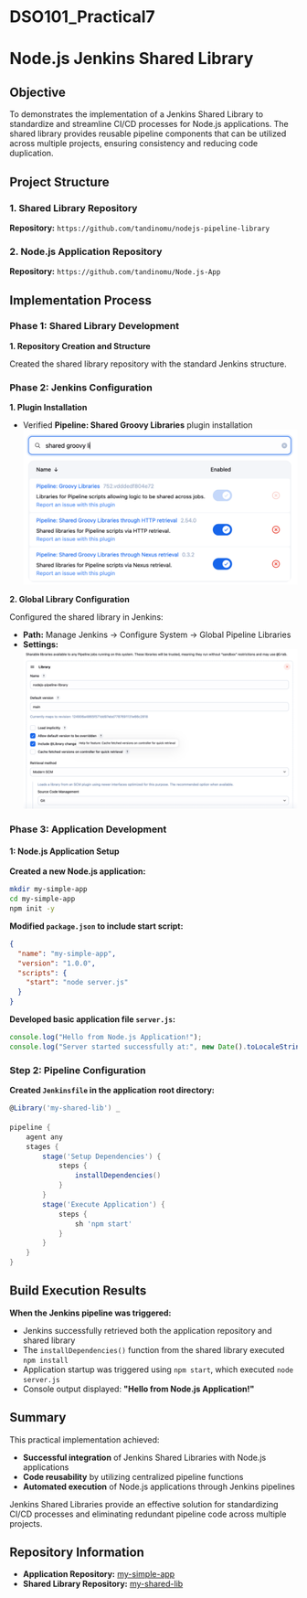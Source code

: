 # DSO101_Practical7

# Node.js Jenkins Shared Library

## Objective

To demonstrates the implementation of a Jenkins Shared Library to standardize and streamline CI/CD processes for Node.js applications. The shared library provides reusable pipeline components that can be utilized across multiple projects, ensuring consistency and reducing code duplication.

## Project Structure

### 1. Shared Library Repository
**Repository:** `https://github.com/tandinomu/nodejs-pipeline-library`

### 2. Node.js Application Repository
**Repository:** `https://github.com/tandinomu/Node.js-App`


## Implementation Process

### Phase 1: Shared Library Development

**1. Repository Creation and Structure**

Created the shared library repository with the standard Jenkins structure.

### Phase 2: Jenkins Configuration

**1. Plugin Installation**
- Verified **Pipeline: Shared Groovy Libraries** plugin installation
![plugin](./images/plugin.png)

**2. Global Library Configuration**

Configured the shared library in Jenkins:
- **Path:** Manage Jenkins → Configure System → Global Pipeline Libraries
- **Settings:**
![gl](./images/library.png)

### Phase 3: Application Development


#### 1: Node.js Application Setup

**Created a new Node.js application:**

```bash
mkdir my-simple-app
cd my-simple-app
npm init -y
```

**Modified `package.json` to include start script:**

```json
{
  "name": "my-simple-app",
  "version": "1.0.0",
  "scripts": {
    "start": "node server.js"
  }
}
```

**Developed basic application file `server.js`:**

```javascript
console.log("Hello from Node.js Application!");
console.log("Server started successfully at:", new Date().toLocaleString());
```

### Step 2: Pipeline Configuration

**Created `Jenkinsfile` in the application root directory:**

```groovy
@Library('my-shared-lib') _

pipeline {
    agent any
    stages {
        stage('Setup Dependencies') {
            steps {
                installDependencies()
            }
        }
        stage('Execute Application') {
            steps {
                sh 'npm start'
            }
        }
    }
}
```

## Build Execution Results

**When the Jenkins pipeline was triggered:**

* Jenkins successfully retrieved both the application repository and shared library
* The `installDependencies()` function from the shared library executed `npm install`
* Application startup was triggered using `npm start`, which executed `node server.js`
* Console output displayed: **"Hello from Node.js Application!"**

## Summary

This practical implementation achieved:

* **Successful integration** of Jenkins Shared Libraries with Node.js applications
* **Code reusability** by utilizing centralized pipeline functions
* **Automated execution** of Node.js applications through Jenkins pipelines

Jenkins Shared Libraries provide an effective solution for standardizing CI/CD processes and eliminating redundant pipeline code across multiple projects.

## Repository Information

* **Application Repository:** [my-simple-app](https://github.com/tandinomu/Node.js-App)
* **Shared Library Repository:** [my-shared-lib](https://github.com/tandinomu/nodejs-pipeline-library)